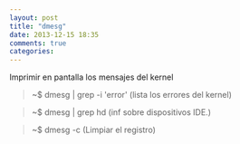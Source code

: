 ```yaml
---
layout: post
title: "dmesg"
date: 2013-12-15 18:35
comments: true
categories: 
---
```

Imprimir en pantalla los mensajes del kernel

>~$ dmesg | grep -i 'error'   (lista los errores del kernel)

>~$ dmesg | grep hd           (inf sobre dispositivos IDE.)

>~$ dmesg -c  (Limpiar el registro)

